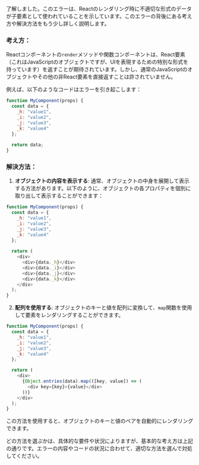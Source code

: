 了解しました。このエラーは、Reactのレンダリング時に不適切な形式のデータが子要素として使われていることを示しています。このエラーの背後にある考え方や解決方法をもう少し詳しく説明します。

### 考え方：

Reactコンポーネントの`render`メソッドや関数コンポーネントは、React要素（これはJavaScriptのオブジェクトですが、UIを表現するための特別な形式を持っています）を返すことが期待されています。しかし、通常のJavaScriptのオブジェクトやその他の非React要素を直接返すことは許されていません。

例えば、以下のようなコードはエラーを引き起こします：

```javascript
function MyComponent(props) {
  const data = {
    _h: "value1",
    _i: "value2",
    _j: "value3",
    _k: "value4"
  };
  
  return data;
}
```

### 解決方法：

1. **オブジェクトの内容を表示する**:
   通常、オブジェクトの中身を展開して表示する方法があります。以下のように、オブジェクトの各プロパティを個別に取り出して表示することができます：

```javascript
function MyComponent(props) {
  const data = {
    _h: "value1",
    _i: "value2",
    _j: "value3",
    _k: "value4"
  };
  
  return (
    <div>
      <div>{data._h}</div>
      <div>{data._i}</div>
      <div>{data._j}</div>
      <div>{data._k}</div>
    </div>
  );
}
```

2. **配列を使用する**:
   オブジェクトのキーと値を配列に変換して、`map`関数を使用して要素をレンダリングすることができます。

```javascript
function MyComponent(props) {
  const data = {
    _h: "value1",
    _i: "value2",
    _j: "value3",
    _k: "value4"
  };

  return (
    <div>
      {Object.entries(data).map(([key, value]) => (
        <div key={key}>{value}</div>
      ))}
    </div>
  );
}
```

この方法を使用すると、オブジェクトのキーと値のペアを自動的にレンダリングできます。

どの方法を選ぶかは、具体的な要件や状況によりますが、基本的な考え方は上記の通りです。エラーの内容やコードの状況に合わせて、適切な方法を選んで対処してください。
